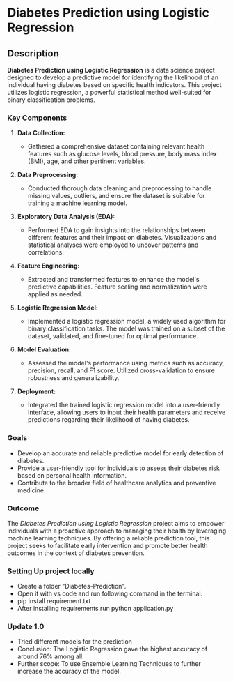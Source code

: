 # Diabetes Prediction using Logistic Regression

## Description

**Diabetes Prediction using Logistic Regression** is a data science project designed to develop a predictive model for identifying the likelihood of an individual having diabetes based on specific health indicators. This project utilizes logistic regression, a powerful statistical method well-suited for binary classification problems.

### Key Components

1. **Data Collection:**
   - Gathered a comprehensive dataset containing relevant health features such as glucose levels, blood pressure, body mass index (BMI), age, and other pertinent variables.

2. **Data Preprocessing:**
   - Conducted thorough data cleaning and preprocessing to handle missing values, outliers, and ensure the dataset is suitable for training a machine learning model.

3. **Exploratory Data Analysis (EDA):**
   - Performed EDA to gain insights into the relationships between different features and their impact on diabetes. Visualizations and statistical analyses were employed to uncover patterns and correlations.

4. **Feature Engineering:**
   - Extracted and transformed features to enhance the model's predictive capabilities. Feature scaling and normalization were applied as needed.

5. **Logistic Regression Model:**
   - Implemented a logistic regression model, a widely used algorithm for binary classification tasks. The model was trained on a subset of the dataset, validated, and fine-tuned for optimal performance.

6. **Model Evaluation:**
   - Assessed the model's performance using metrics such as accuracy, precision, recall, and F1 score. Utilized cross-validation to ensure robustness and generalizability.

7. **Deployment:**
   - Integrated the trained logistic regression model into a user-friendly interface, allowing users to input their health parameters and receive predictions regarding their likelihood of having diabetes.

### Goals

- Develop an accurate and reliable predictive model for early detection of diabetes.
- Provide a user-friendly tool for individuals to assess their diabetes risk based on personal health information.
- Contribute to the broader field of healthcare analytics and preventive medicine.

### Outcome

The *Diabetes Prediction using Logistic Regression* project aims to empower individuals with a proactive approach to managing their health by leveraging machine learning techniques. By offering a reliable prediction tool, this project seeks to facilitate early intervention and promote better health outcomes in the context of diabetes prevention.

### Setting Up project locally

- Create a folder "Diabetes-Prediction".
- Open it with vs code and run following command in the terminal.
- pip install requirement.txt
- After installing requirements run python application.py 

### Update 1.0
- Tried different models for the prediction 
- Conclusion: The Logistic Regression gave the highest accuracy of around 76% among all.
- Further scope: To use Ensemble Learning Techniques to further increase the accuracy of the model.